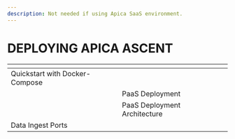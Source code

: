 ```yaml
---
description: Not needed if using Apica SaaS environment.
---
```


# DEPLOYING APICA ASCENT



<table data-view="cards"><thead><tr><th></th><th></th><th></th></tr></thead><tbody><tr><td>Quickstart with Docker-Compose</td><td></td><td></td></tr><tr><td></td><td>PaaS Deployment</td><td></td></tr><tr><td></td><td>PaaS Deployment Architecture</td><td></td></tr><tr><td>Data Ingest Ports</td><td></td><td></td></tr></tbody></table>
